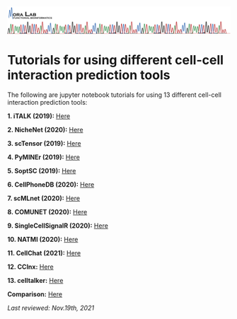 <img src="https://github.com/mora-lab/mora-lab.github.io/blob/master/picture/MORALAB_Banner.png">

# Tutorials for using different cell-cell interaction prediction tools

The following are jupyter notebook tutorials for using 13 different cell-cell interaction prediction tools:

**1. iTALK (2019):** [Here](https://github.com/mora-lab/cell-cell-interactions/blob/main/interaction-prediction-tools/iTALK.ipynb)

**2. NicheNet (2020):** [Here](https://github.com/mora-lab/cell-cell-interactions/blob/main/interaction-prediction-tools/NicheNet.ipynb)

**3. scTensor (2019):** [Here](https://github.com/mora-lab/cell-cell-interactions/blob/main/interaction-prediction-tools/scTensor.ipynb)

**4. PyMINEr (2019):** [Here](https://github.com/mora-lab/cell-cell-interactions/blob/main/interaction-prediction-tools/PyMINEr.ipynb)

**5. SoptSC (2019):** [Here](https://github.com/mora-lab/cell-cell-interactions/blob/main/interaction-prediction-tools/SoptSC.ipynb)

**6. CellPhoneDB (2020):** [Here](https://github.com/mora-lab/cell-cell-interactions/blob/main/interaction-prediction-tools/CellPhoneDB.ipynb)

**7. scMLnet (2020):** [Here](https://github.com/mora-lab/cell-cell-interactions/blob/main/interaction-prediction-tools/scMLnet.ipynb)

**8. COMUNET (2020):** [Here](https://github.com/mora-lab/cell-cell-interactions/blob/main/interaction-prediction-tools/COMUNET.ipynb)

**9. SingleCellSignalR (2020):** [Here](https://github.com/mora-lab/cell-cell-interactions/blob/main/interaction-prediction-tools/SingleCellSignalR.ipynb)

**10. NATMI (2020):** [Here](https://github.com/mora-lab/cell-cell-interactions/blob/main/interaction-prediction-tools/NATMI.ipynb)

**11. CellChat (2021):** [Here](https://github.com/mora-lab/cell-cell-interactions/blob/main/interaction-prediction-tools/CellChat.ipynb)

**12. CCInx:** [Here](https://github.com/mora-lab/cell-cell-interactions/blob/main/interaction-prediction-tools/CCInx.ipynb)

**13. celltalker:** [Here](https://github.com/mora-lab/cell-cell-interactions/blob/main/interaction-prediction-tools/celltalker.ipynb)

**Comparison:** [Here](https://github.com/mora-lab/cell-cell-interactions/blob/main/interaction-prediction-tools/Comparison.ipynb)

*Last reviewed: Nov.19th, 2021*
